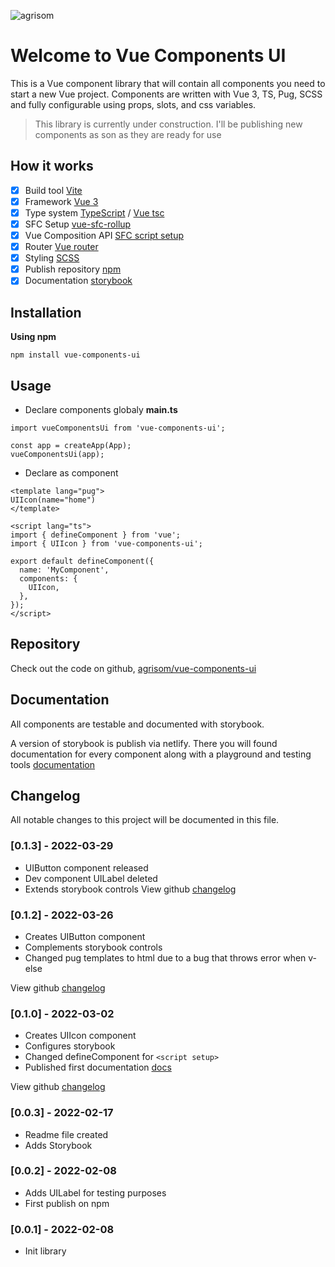 ![agrisom](https://avatars.githubusercontent.com/u/53232793?v=4)

# Welcome to Vue Components UI

This is a Vue component library that will contain all components you need to start a new Vue project. Components are written with Vue 3, TS, Pug, SCSS and fully configurable using props, slots, and css variables.

> This library is currently under construction. I'll be publishing new components as son as they are ready for use

## How it works

- [x] Build tool [Vite](https://vitejs.dev/)
- [x] Framework [Vue 3](https://vuejs.org/)
- [x] Type system [TypeScript](https://www.typescriptlang.org/) / [Vue tsc](https://github.com/johnsoncodehk/volar/tree/master/packages/vue-tsc)
- [x] SFC Setup [vue-sfc-rollup](https://www.npmjs.com/package/vue-sfc-rollup)
- [x] Vue Composition API [SFC script setup](https://vuejs.org/api/sfc-script-setup.html)
- [x] Router [Vue router](https://router.vuejs.org/)
- [x] Styling [SCSS](https://sass-lang.com/)
- [x] Publish repository [npm](https://www.npmjs.com/package/vue-components-ui)
- [x] Documentation [storybook](https://storybook.js.org/)

## Installation

**Using npm**
```
npm install vue-components-ui
```

## Usage
- Declare components globaly **main.ts**

```
import vueComponentsUi from 'vue-components-ui';

const app = createApp(App);
vueComponentsUi(app);
```

- Declare as component

```
<template lang="pug">
UIIcon(name="home")
</template>

<script lang="ts">
import { defineComponent } from 'vue';
import { UIIcon } from 'vue-components-ui';

export default defineComponent({
  name: 'MyComponent',
  components: {
    UIIcon,
  },
});
</script>
```

## Repository
Check out the code on github, [agrisom/vue-components-ui](https://github.com/agrisom/vue-components-ui)

## Documentation
All components are testable and documented with storybook.

A version of storybook is publish via netlify. There you will found documentation for every component along with a playground and testing tools
[documentation](https://vue-components-ui.netlify.app)

## Changelog
All notable changes to this project will be documented in this file.

### [0.1.3] - 2022-03-29
- UIButton component released
- Dev component UILabel deleted
- Extends storybook controls
View github [changelog](https://github.com/agrisom/vue-components-ui/compare/V0.1.2...V0.1.3)

### [0.1.2] - 2022-03-26
- Creates UIButton component
- Complements storybook controls
- Changed pug templates to html due to a bug that throws error when v-else

View github [changelog](https://github.com/agrisom/vue-components-ui/compare/V0.1.0...V0.1.2)

### [0.1.0] - 2022-03-02
- Creates UIIcon component
- Configures storybook
- Changed defineComponent for `<script setup>`
- Published first documentation [docs](https://vue-components-ui.netlify.app)

View github [changelog](https://github.com/agrisom/vue-components-ui/compare/V0.0.3...V0.1.0)

### [0.0.3] - 2022-02-17
- Readme file created
- Adds Storybook

### [0.0.2] - 2022-02-08
- Adds UILabel for testing purposes
- First publish on npm

### [0.0.1] - 2022-02-08
- Init library